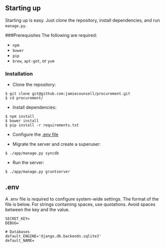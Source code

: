 
## Starting up

Starting up is easy. Just clone the repository, install dependencies, and run `manage.py`.

###Prerequisites
The following are required:

* `npm`
* `bower`
* `pip`
* `brew`, `apt-get`, or `yum`

### Installation

* Clone the repository:

```
$ git clone git@github.com:jamiecounsell/procurement.git
$ cd procurement/
```

* Install dependencies:

```
$ npm install
$ bower install
$ pip install -r requirements.txt
```
* Configure the [.env file](#env)  

* Migrate the server and create a superuser:

```
$ ./app/manage.py syncdb
```

* Run the server:

```
$ ./app/manage.py gruntserver
```

## .env

A .env file is required to configure system-wide settings. The format of the file is below. For strings containing spaces, use quotations. Avoid spaces between the key and the value.

```
SECRET_KEY=
DEBUG=

# Databases
default_ENGINE='django.db.backends.sqlite3'
default_NAME=
```
